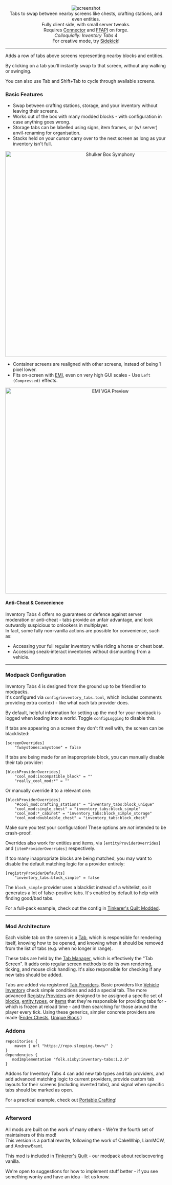 <!--suppress HtmlDeprecatedTag, XmlDeprecatedElement -->
<center><img alt="screenshot" src="https://cdn.modrinth.com/data/VD1aynYU/images/7feef9e9ba223616e0462725ea7f5d860aea946f.png" /></center>

<center>
Tabs to swap between nearby screens like chests, crafting stations, and even entities.<br/>
Fully client side, with small server tweaks.<br/>
Requires <a href="https://modrinth.com/mod/connector">Connector</a> and <a href="https://modrinth.com/mod/forgified-fabric-api">FFAPI</a> on forge.<br/>
<i>Colloquially: Inventory Tabs 4</i><br/>
For creative mode, try <a href="https://modrinth.com/mod/sidekick">Sidekick</a>!
</center>

---

Adds a row of tabs above screens representing nearby blocks and entities.

By clicking on a tab you'll instantly swap to that screen, without any walking or swinging.

You can also use Tab and Shift+Tab to cycle through available screens.

### Basic Features

- Swap between crafting stations, storage, and your inventory without leaving their screens.
- Works out of the box with many modded blocks - with configuration in case anything goes wrong.
- Storage tabs can be labelled using signs, item frames, or (w/ server) anvil-renaming for organisation.
- Stacks held on your cursor carry over to the next screen as long as your inventory isn't full.

<center><img width=640 alt="Shulker Box Symphony" src="https://cdn.modrinth.com/data/VD1aynYU/images/3a5405eff19e20620cb757142aa040ca366fcb72.gif" /></center>

- Container screens are realigned with other screens, instead of being 1 pixel lower.
- Fits on-screen with [EMI](https://modrinth.com/mod/emi), even on very high GUI scales - Use `Left (Compressed)` effects.
<center><img width=640 alt="EMI VGA Preview" src="https://cdn.modrinth.com/data/VD1aynYU/images/7356435a874c5f5c587b59f4b71461da2e997df1.png" /></center>

#### Anti-Cheat & Convenience

Inventory Tabs 4 offers no guarantees or defence against server moderation or anti-cheat - tabs provide an unfair advantage, and look outwardly suspicious to onlookers in multiplayer.<br/>
In fact, some fully non-vanilla actions are possible for convenience, such as:
  - Accessing your full regular inventory while riding a horse or chest boat.
  - Accessing sneak-interact inventories without dismounting from a vehicle.

---

### Modpack Configuration

Inventory Tabs 4 is designed from the ground up to be friendlier to modpacks.<br/>
It's configured via `config/inventory_tabs.toml`, which includes comments providing extra context - like what each tab provider does. 

By default, helpful information for setting up the mod for your modpack is logged when loading into a world. Toggle `configLogging` to disable this.

If tabs are appearing on a screen they don't fit well with, the screen can be blacklisted:

```
[screenOverrides]
	"fwaystones:waystone" = false
```

If tabs are being made for an inappropriate block, you can manually disable their tab provider:

```
[blockProviderOverrides]
	"cool_mod:incompatible_block" = ""
	"really_cool_mod:*" = ""
```

Or manually override it to a relevant one:

```
[blockProviderOverrides]
	"#cool_mod:crafting_stations" = "inventory_tabs:block_unique"
	"cool_mod:single_chest" = "inventory_tabs:block_simple"
	"cool_mod:*_cabinet" = "inventory_tabs:block_simple_storage"
	"cool_mod:doubleable_chest" = "inventory_tabs:block_chest"
```

Make sure you test your configuration! These options are _not_ intended to be crash-proof.

Overrides also work for entities and items, via `[entityProviderOverrides]` and `[itemProviderOverrides]` respectively.

If too many inappropriate blocks are being matched, you may want to disable the default matching logic for a provider entirely:

```
[registryProviderDefaults]
	"inventory_tabs:block_simple" = false
```

The `block_simple` provider uses a blacklist instead of a whitelist, so it generates a lot of false-positive tabs. It's enabled by default to help with finding good/bad tabs.

For a full-pack example, check out the config in [Tinkerer's Quilt Modded](https://github.com/sisby-folk/tinkerers-quilt/blob/1.20_modded/config/inventory_tabs.toml).  

---

### Mod Architecture

Each visible tab on the screen is a [Tab](https://github.com/sisby-folk/inventory-tabs/blob/1.20/src/main/java/folk/sisby/inventory_tabs/tabs/Tab.java), which is responsible for rendering itself, knowing how to be opened, and knowing when it should be removed from the list of tabs (e.g. when no longer in range).

These tabs are held by the [Tab Manager](https://github.com/sisby-folk/inventory-tabs/blob/1.20/src/main/java/folk/sisby/inventory_tabs/TabManager.java), which is effectively the "Tab Screen". It adds onto regular screen methods to do its own rendering, ticking, and mouse click handling. It's also responsible for checking if any new tabs should be added.

Tabs are added via registered [Tab Providers](https://github.com/sisby-folk/inventory-tabs/blob/1.20/src/main/java/folk/sisby/inventory_tabs/TabProviders.java). Basic providers like [Vehicle Inventory](https://github.com/sisby-folk/inventory-tabs/blob/1.20/src/main/java/folk/sisby/inventory_tabs/providers/VehicleInventoryTabProvider.java) check simple conditions and add a special tab. The more advanced [Registry Providers](https://github.com/sisby-folk/inventory-tabs/blob/1.20/src/main/java/folk/sisby/inventory_tabs/providers/RegistryTabProvider.java) are designed to be assigned a specific set of [blocks](https://github.com/sisby-folk/inventory-tabs/blob/1.20/src/main/java/folk/sisby/inventory_tabs/providers/BlockTabProvider.java), [entity types](https://github.com/sisby-folk/inventory-tabs/blob/1.20/src/main/java/folk/sisby/inventory_tabs/providers/EntityTabProvider.java), or [items](https://github.com/sisby-folk/inventory-tabs/blob/1.20/src/main/java/folk/sisby/inventory_tabs/providers/ItemTabProvider.java) that they're responsible for providing tabs for - which is frozen at reload time - and then searching for those around the player every tick. Using these generics, simpler concrete providers are made ([Ender Chests](https://github.com/sisby-folk/inventory-tabs/blob/1.20/src/main/java/folk/sisby/inventory_tabs/providers/EnderChestTabProvider.java), [Unique Block](https://github.com/sisby-folk/inventory-tabs/blob/1.20/src/main/java/folk/sisby/inventory_tabs/providers/UniqueBlockTabProvider.java).)


### Addons

```
repositories {
	maven { url "https://repo.sleeping.town/" }
}
dependencies {
   modImplementation "folk.sisby:inventory-tabs:1.2.0"
}
```

Addons for Inventory Tabs 4 can add new tab types and tab providers, and add advanced matching logic to current providers, provide custom tab layouts for their screens (including inverted tabs), and signal when specific tabs should be marked as open.

For a practical example, check out [Portable Crafting](https://github.com/sisby-folk/portable-crafting)!

---

### Afterword

All mods are built on the work of many others - We're the fourth set of maintainers of this mod!<br/>
This version is a partial rewrite, following the work of CakeWhip, LiamMCW, and Andrew6rant.

This mod is included in [Tinkerer's Quilt](https://modrinth.com/modpack/tinkerers-quilt) - our modpack about rediscovering vanilla.

We're open to suggestions for how to implement stuff better - if you see something wonky and have an idea - let us know.
